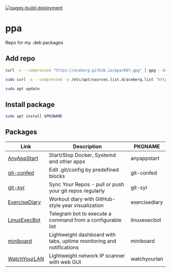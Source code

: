 [![pages-build-deployment](https://github.com/aceberg/ppa/actions/workflows/pages/pages-build-deployment/badge.svg)](https://github.com/aceberg/ppa/actions/workflows/pages/pages-build-deployment)

# ppa
Repo for my .deb packages


## Add repo
```sh
curl -s --compressed "https://aceberg.github.io/ppa/KEY.gpg" | gpg --dearmor | sudo tee /etc/apt/trusted.gpg.d/aceberg.gpg
```
```sh
sudo curl -s --compressed -o /etc/apt/sources.list.d/aceberg.list "https://aceberg.github.io/ppa/aceberg.list"
```
```sh
sudo apt update
```

## Install package

```sh
sudo apt install $PKGNAME
```

## Packages
| Link | Description | PKGNAME |
| ---- | ---- | ---- |
| [AnyAppStart](https://github.com/aceberg/AnyAppStart) | Start/Stop Docker, Systemd and other apps | anyappstart |
| [git-confed](https://github.com/aceberg/git-confed) | Edit .git/config by predefined blocks | git-confed |
| [git-syr](https://github.com/aceberg/git-syr) | Sync Your Repos - pull or push your git repos regularly | git-syr |
| [ExerciseDiary](https://github.com/aceberg/ExerciseDiary) | Workout diary with GitHub-style year visualization  | exercisediary |
| [LinuxExecBot](https://github.com/aceberg/LinuxExecBot) | Telegram bot to execute a command from a configurable list | linuxexecbot |
| [miniboard](https://github.com/aceberg/miniboard) | Lightweight dashboard with tabs, uptime monitoring and notifications | miniboard |
| [WatchYourLAN](https://github.com/aceberg/WatchYourLAN) | Lightweight network IP scanner with web GUI | watchyourlan |